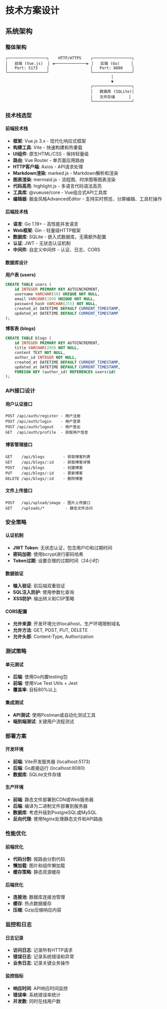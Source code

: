 # 技术方案设计

## 系统架构

### 整体架构
```
┌─────────────────┐    HTTP/HTTPS    ┌─────────────────┐
│   前端 (Vue.js)  │ ◄──────────────► │   后端 (Go)     │
│   Port: 5173    │                  │   Port: 8080    │
└─────────────────┘                  └─────────────────┘
                                              │
                                              ▼
                                     ┌─────────────────┐
                                     │   数据库 (SQLite)│
                                     │   文件存储      │
                                     └─────────────────┘
```

### 技术栈选型

#### 前端技术栈
- **框架**: Vue.js 3.x - 现代化响应式框架
- **构建工具**: Vite - 快速构建和热重载
- **UI组件**: 原生HTML/CSS - 保持轻量级
- **路由**: Vue Router - 单页面应用路由
- **HTTP客户端**: Axios - API请求处理
- **Markdown渲染**: marked.js - Markdown解析和渲染
- **图表渲染**: mermaid.js - 流程图、时序图等图表渲染
- **代码高亮**: highlight.js - 多语言代码语法高亮
- **工具库**: @vueuse/core - Vue组合式API工具库
- **编辑器**: 掘金风格AdvancedEditor - 支持实时预览、分屏编辑、工具栏操作

#### 后端技术栈
- **语言**: Go 1.19+ - 高性能并发语言
- **Web框架**: Gin - 轻量级HTTP框架
- **数据库**: SQLite - 嵌入式数据库，无需额外配置
- **认证**: JWT - 无状态认证机制
- **中间件**: 自定义中间件 - 认证、日志、CORS

#### 数据库设计

**用户表 (users)**
```sql
CREATE TABLE users (
    id INTEGER PRIMARY KEY AUTOINCREMENT,
    username VARCHAR(50) UNIQUE NOT NULL,
    email VARCHAR(100) UNIQUE NOT NULL,
    password_hash VARCHAR(255) NOT NULL,
    created_at DATETIME DEFAULT CURRENT_TIMESTAMP,
    updated_at DATETIME DEFAULT CURRENT_TIMESTAMP
);
```

**博客表 (blogs)**
```sql
CREATE TABLE blogs (
    id INTEGER PRIMARY KEY AUTOINCREMENT,
    title VARCHAR(200) NOT NULL,
    content TEXT NOT NULL,
    author_id INTEGER NOT NULL,
    created_at DATETIME DEFAULT CURRENT_TIMESTAMP,
    updated_at DATETIME DEFAULT CURRENT_TIMESTAMP,
    FOREIGN KEY (author_id) REFERENCES users(id)
);
```

### API接口设计

#### 用户认证接口
```
POST /api/auth/register - 用户注册
POST /api/auth/login    - 用户登录
POST /api/auth/logout   - 用户登出
GET  /api/auth/profile  - 获取用户信息
```

#### 博客管理接口
```
GET    /api/blogs        - 获取博客列表
GET    /api/blogs/:id    - 获取博客详情
POST   /api/blogs        - 创建博客
PUT    /api/blogs/:id    - 更新博客
DELETE /api/blogs/:id    - 删除博客
```

#### 文件上传接口
```
POST   /api/upload/image - 图片上传接口
GET    /uploads/*         - 静态文件访问
```

### 安全策略

#### 认证机制
- **JWT Token**: 无状态认证，包含用户ID和过期时间
- **密码加密**: 使用bcrypt进行密码哈希
- **Token过期**: 设置合理的过期时间（24小时）

#### 数据验证
- **输入验证**: 前后端双重验证
- **SQL注入防护**: 使用参数化查询
- **XSS防护**: 输出转义和CSP策略

#### CORS配置
- **允许来源**: 开发环境允许localhost，生产环境限制域名
- **允许方法**: GET, POST, PUT, DELETE
- **允许头部**: Content-Type, Authorization

### 测试策略

#### 单元测试
- **后端**: 使用Go内置testing包
- **前端**: 使用Vue Test Utils + Jest
- **覆盖率**: 目标80%以上

#### 集成测试
- **API测试**: 使用Postman或自动化测试工具
- **端到端测试**: 关键用户流程测试

### 部署方案

#### 开发环境
- **前端**: Vite开发服务器 (localhost:5173)
- **后端**: Go直接运行 (localhost:8080)
- **数据库**: SQLite文件存储

#### 生产环境
- **前端**: 静态文件部署到CDN或Web服务器
- **后端**: 编译为二进制文件部署到服务器
- **数据库**: 考虑升级到PostgreSQL或MySQL
- **反向代理**: 使用Nginx处理静态文件和API路由

### 性能优化

#### 前端优化
- **代码分割**: 按路由分割代码
- **懒加载**: 图片和组件懒加载
- **缓存策略**: 静态资源缓存

#### 后端优化
- **连接池**: 数据库连接池管理
- **缓存**: 热点数据缓存
- **压缩**: Gzip压缩响应内容

### 监控和日志

#### 日志记录
- **访问日志**: 记录所有HTTP请求
- **错误日志**: 记录系统错误和异常
- **业务日志**: 记录关键业务操作

#### 监控指标
- **响应时间**: API响应时间监控
- **错误率**: 系统错误率统计
- **并发数**: 同时在线用户数
